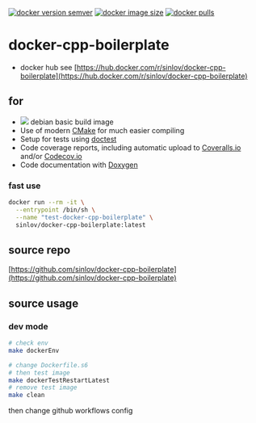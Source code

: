 
[![docker version semver](https://img.shields.io/docker/v/sinlov/docker-cpp-boilerplate?sort=semver)](https://hub.docker.com/r/sinlov/docker-cpp-boilerplate)
[![docker image size](https://img.shields.io/docker/image-size/sinlov/docker-cpp-boilerplate)](https://hub.docker.com/r/sinlov/docker-cpp-boilerplate)
[![docker pulls](https://img.shields.io/docker/pulls/sinlov/docker-cpp-boilerplate)](https://hub.docker.com/r/sinlov/docker-cpp-boilerplate/tags?page=1&ordering=last_updated)

# docker-cpp-boilerplate

- docker hub see [https://hub.docker.com/r/sinlov/docker-cpp-boilerplate](https://hub.docker.com/r/sinlov/docker-cpp-boilerplate)

## for

- [![](https://img.shields.io/docker/v/_/debian?label=debian&style=social)](https://hub.docker.com/_/debian/tags) debian basic build image
- Use of modern [CMake](https://cmake.org/) for much easier compiling
- Setup for tests using [doctest](https://github.com/onqtam/doctest)
- Code coverage reports, including automatic upload to [Coveralls.io](https://coveralls.io/) and/or [Codecov.io](https://codecov.io)
- Code documentation with [Doxygen](http://www.stack.nl/~dimitri/doxygen/)

### fast use

```bash
docker run --rm -it \
  --entrypoint /bin/sh \
  --name "test-docker-cpp-boilerplate" \
  sinlov/docker-cpp-boilerplate:latest
```

## source repo

[https://github.com/sinlov/docker-cpp-boilerplate](https://github.com/sinlov/docker-cpp-boilerplate)

## source usage

### dev mode

```bash
# check env
make dockerEnv

# change Dockerfile.s6
# then test image
make dockerTestRestartLatest
# remove test image
make clean
```

then change github workflows config